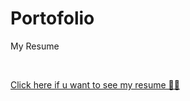 # Portofolio
My Resume

</br>

[Click here if u want to see my resume 🐱‍🏍](https://ananieltherain.github.io/Portofolio/)
